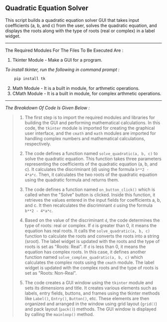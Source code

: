 ## Quadratic Equation Solver

This script builds a quadratic equation solver GUI that takes input coefficients (a, b, and c) from the user, solves the quadratic equation, and displays the roots along with the type of roots (real or complex) in a label widget.


---

The Required Modules For The Files To Be Executed Are :

1. Tkinter Module - Make a GUI for a program.


_To install tkinter, run the following in command prompt :_


```python
    pip install tk
```

2. Math Module - It is a built in module, for arthmetic operations.
3. CMath Module - It is a built in module, for complex arthmetic operations.

---

_The Breakdown Of Code Is Given Below :_


> 1. The first step is to import the required modules and libraries for building the GUI and performing mathematical calculations. In this code, the `tkinter` module is imported for creating the graphical user interface, and the `cmath` and `math` modules are imported for handling complex numbers and mathematical calculations, respectively.
>    
> 2. The code defines a function named `solve_quadratic(a, b, c)` to solve the quadratic equation. This function takes three parameters representing the coefficients of the quadratic equation (a, b, and c). It calculates the discriminant (d) using the formula `b**2 - 4*a*c`. Then, it calculates the two roots of the quadratic equation using the quadratic formula and returns them.
> 
> 3. The code defines a function named `on_button_click()` which is called when the "Solve" button is clicked. Inside this function, it retrieves the values entered in the input fields for coefficients a, b, and c. It then recalculates the discriminant `d` using the formula `b**2 - 4*a*c`.
> 
> 4. Based on the value of the discriminant `d`, the code determines the type of roots: real or complex. If `d` is greater than 0, it means the equation has real roots. It calls the `solve_quadratic(a, b, c)` function to calculate the roots and converts the roots into a string (sroot). The label widget is updated with the roots and the type of roots is set as "Roots: Real".
>       If `d` is less than 0, it means the equation has complex roots. In this case, it defines another function named `solve_complex_quadratic(a, b, c)` which calculates the complex roots using the `cmath` module. The label widget is updated with the complex roots and the type of roots is set as "Roots: Non-Real".
> 
> 5. The code creates a GUI window using the `tkinter` module and sets its dimensions and title. It creates various elements such as labels, entry fields, buttons, and frames using the tkinter methods like `Label()`, `Entry()`, `Button()`, etc. These elements are then organized and arranged in the window using grid layout (`grid()`) and pack layout (`pack()`) methods. The GUI window is displayed by calling the `mainloop()` method.
